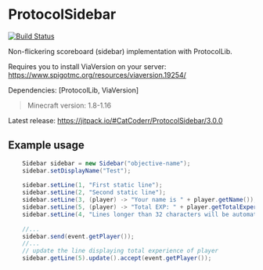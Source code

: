 # ProtocolSidebar
[![Build Status](https://travis-ci.org/CatCoderr/ProtocolSidebar.svg?branch=master)](https://travis-ci.org/CatCoderr/ProtocolSidebar) 

Non-flickering scoreboard (sidebar) implementation with ProtocolLib.


Requires you to install ViaVersion on your server: https://www.spigotmc.org/resources/viaversion.19254/

Dependencies: [ProtocolLib, ViaVersion]

> Minecraft version: 1.8-1.16

Latest release: https://jitpack.io/#CatCoderr/ProtocolSidebar/3.0.0

## Example usage

```java
    Sidebar sidebar = new Sidebar("objective-name");
    sidebar.setDisplayName("Test");
       
    sidebar.setLine(1, "First static line");
    sidebar.setLine(2, "Second static line");
    sidebar.setLine(3, (player) -> "Your name is " + player.getName());
    sidebar.setLine(5, (player) -> "Total EXP: " + player.getTotalExperience())
    sidebar.setLine(4, "Lines longer than 32 characters will be automatically truncated if player version is < 1.13")
     
    //...
    sidebar.send(event.getPlayer());
    //...
    // update the line displaying total experience of player
    sidebar.getLine(5).update().accept(event.getPlayer());
```